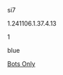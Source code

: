 si7

1.241106.1.37.4.13

1

blue

[Bots Only](https://www.lakeshorelearning.com/assets/html/do_not_visit.html)